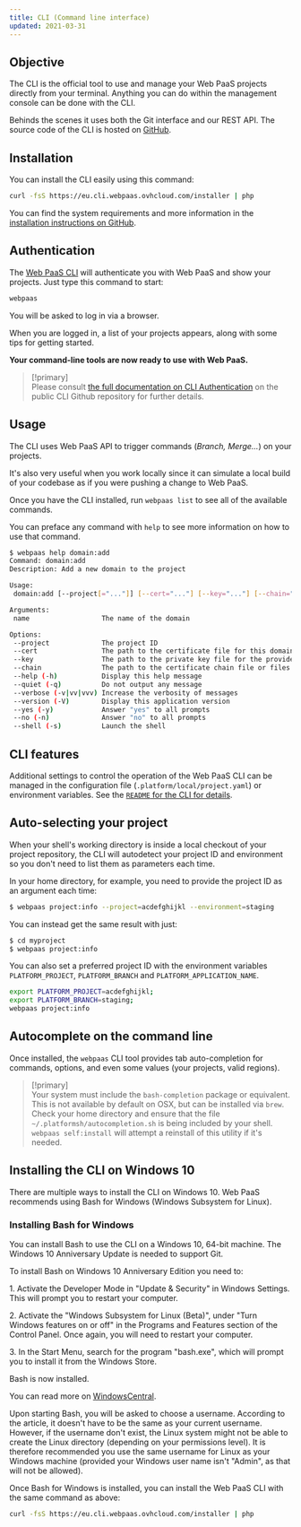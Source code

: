 ```yaml
---
title: CLI (Command line interface)
updated: 2021-03-31
---
```




## Objective  

The CLI is the official tool to use and manage your Web PaaS projects directly from your terminal. Anything you can do within the management console can be done with the CLI.


Behinds the scenes it uses both the Git interface and our REST API. The source code of the CLI is hosted on [GitHub](https://github.com/ovh/webpaas-cli).



## Installation

You can install the CLI easily using this command:

```bash
curl -fsS https://eu.cli.webpaas.ovhcloud.com/installer | php
```

You can find the system requirements and more information in the [installation instructions on GitHub](https://github.com/ovh/webpaas-cli/blob/master/README.md#installation).

## Authentication

The [Web PaaS CLI](https://github.com/ovh/webpaas-cli) will authenticate you with Web PaaS and show your projects. Just type this command to start:

```bash
webpaas
```

You will be asked to log in via a browser.

When you are logged in, a list of your projects appears, along with some tips for getting started.

**Your command-line tools are now ready to use with Web PaaS.**

> [!primary]  
> Please consult [the full documentation on CLI Authentication](https://github.com/ovh/webpaas-cli#authentication) on the public CLI Github repository for further details.
> 

## Usage

The CLI uses Web PaaS API to trigger commands (*Branch, Merge...*) on your projects.

It's also very useful when you work locally since it can simulate a local build of your codebase as if you were pushing a change to Web PaaS.

Once you have the CLI installed, run `webpaas list` to see all of the available commands.

You can preface any command with `help` to see more information on how to use that command.

```bash
$ webpaas help domain:add
Command: domain:add
Description: Add a new domain to the project

Usage:
 domain:add [--project[="..."]] [--cert="..."] [--key="..."] [--chain="..."] [name]

Arguments:
 name                  The name of the domain

Options:
 --project             The project ID
 --cert                The path to the certificate file for this domain.
 --key                 The path to the private key file for the provided certificate.
 --chain               The path to the certificate chain file or files for the provided certificate. (multiple values allowed)
 --help (-h)           Display this help message
 --quiet (-q)          Do not output any message
 --verbose (-v|vv|vvv) Increase the verbosity of messages
 --version (-V)        Display this application version
 --yes (-y)            Answer "yes" to all prompts
 --no (-n)             Answer "no" to all prompts
 --shell (-s)          Launch the shell
```

## CLI features

Additional settings to control the operation of the Web PaaS CLI can be managed in the configuration file (`.platform/local/project.yaml`) or environment variables. See the [`README` for the CLI for details](https://github.com/ovh/webpaas-cli/blob/master/README.md#usage).

## Auto-selecting your project

When your shell's working directory is inside a local checkout of your project repository, the CLI will autodetect your project ID and environment so you don't need to list them as parameters each time.

In your home directory, for example, you need to provide the project ID as an argument each time:

```bash
$ webpaas project:info --project=acdefghijkl --environment=staging
```

You can instead get the same result with just:

```bash
$ cd myproject
$ webpaas project:info
```

You can also set a preferred project ID with the environment variables `PLATFORM_PROJECT`, `PLATFORM_BRANCH` and `PLATFORM_APPLICATION_NAME`.

```bash
export PLATFORM_PROJECT=acdefghijkl;
export PLATFORM_BRANCH=staging;
webpaas project:info
```

## Autocomplete on the command line

Once installed, the `webpaas` CLI tool provides tab auto-completion for commands, options, and even some values (your projects, valid regions).

> [!primary]  
> Your system must include the `bash-completion` package or equivalent. This is not available by default on OSX, but can be installed via `brew`. Check your home directory and ensure that the file `~/.platformsh/autocompletion.sh` is being included by your shell. `webpaas self:install` will attempt a reinstall of this utility if it's needed.
> 

## Installing the CLI on Windows 10

There are multiple ways to install the CLI on Windows 10. Web PaaS recommends using Bash for Windows (Windows Subsystem for Linux).

### Installing Bash for Windows

You can install Bash to use the CLI on a Windows 10, 64-bit machine. The Windows 10 Anniversary Update is needed to support Git.

To install Bash on Windows 10 Anniversary Edition you need to:

1\. Activate the Developer Mode in "Update & Security" in Windows Settings. This will prompt you to restart your computer.

2\. Activate the "Windows Subsystem for Linux (Beta)", under "Turn Windows features on or off" in the Programs and Features section of the Control Panel. Once again, you will need to restart your computer.

3\. In the Start Menu, search for the program "bash.exe", which will prompt you to install it from the Windows Store.


Bash is now installed.

You can read more on [WindowsCentral](https://www.windowscentral.com/how-install-bash-shell-command-line-windows-10).

Upon starting Bash, you will be asked to choose a username. According to the article, it doesn't have to be the same as your current username. However, if the username don't exist, the Linux system might not be able to create the Linux directory (depending on your permissions level). It is therefore recommended you use the same username for Linux as your Windows machine (provided your Windows user name isn't "Admin", as that will not be allowed).

Once Bash for Windows is installed, you can install the Web PaaS CLI with the same command as above:

```bash
curl -fsS https://eu.cli.webpaas.ovhcloud.com/installer | php
```
